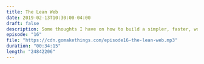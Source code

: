 ```yaml
---
title: The Lean Web
date: 2019-02-13T10:30:00-04:00
draft: false
description: Some thoughts I have on how to build a simpler, faster, world wide web. In this talk, I explore how our modern best practices are making the web worse, and share ideas on how to fix it. https://leanweb.dev
episode: "16"
file: "https://cdn.gomakethings.com/episode16-the-lean-web.mp3"
duration: "00:34:15"
length: "24842206"
---
```



